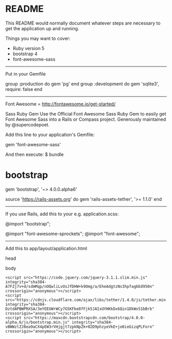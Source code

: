 # README

This README would normally document whatever steps are necessary to get the
application up and running.

Things you may want to cover:

* Ruby version 5
* bootstrap 4
* font-awesome-sass

______________________________________________________________________________


Put in your Gemfile

<!-- # Use sqlite3 as the database for Active Record -->
group :production do
  gem 'pg'
end
group :development do
  gem 'sqlite3', require: false
end


______________________________________________________________________________

<!-- #font-awesome-sass -->

Font Awesome = http://fontawesome.io/get-started/

Sass Ruby Gem
Use the Official Font Awesome Sass Ruby Gem to easily get Font Awesome Sass into a Rails or Compass project. Generously maintained by @supercodepoet.

Add this line to your application's Gemfile:

gem 'font-awesome-sass'

And then execute:
$ bundle

# bootstrap

gem 'bootstrap', '~> 4.0.0.alpha6'

source 'https://rails-assets.org' do
  gem 'rails-assets-tether', '>= 1.1.0'
end


______________________________________________________________________________

If you use Rails, add this to your e.g. application.scss:

@import "bootstrap";

@import "font-awesome-sprockets";
@import "font-awesome";


______________________________________________________________________________

Add this to app/layout/application.html

head
<!-- font-awesome link -->
<link href="https://fonts.googleapis.com/css?family=Nosifer|Orbitron|Trade+Winds" rel="stylesheet">

body
<!-- jQuery first, then Tether, then Bootstrap JS. -->
    <script src="https://code.jquery.com/jquery-3.1.1.slim.min.js" integrity="sha384-A7FZj7v+d/sdmMqp/nOQwliLvUsJfDHW+k9Omg/a/EheAdgtzNs3hpfag6Ed950n" crossorigin="anonymous"></script>
    <script src="https://cdnjs.cloudflare.com/ajax/libs/tether/1.4.0/js/tether.min.js" integrity="sha384-DztdAPBWPRXSA/3eYEEUWrWCy7G5KFbe8fFjk5JAIxUYHKkDx6Qin1DkWx51bBrb" crossorigin="anonymous"></script>
    <script src="https://maxcdn.bootstrapcdn.com/bootstrap/4.0.0-alpha.6/js/bootstrap.min.js" integrity="sha384-vBWWzlZJ8ea9aCX4pEW3rVHjgjt7zpkNpZk+02D9phzyeVkE+jo0ieGizqPLForn" crossorigin="anonymous"></script>
